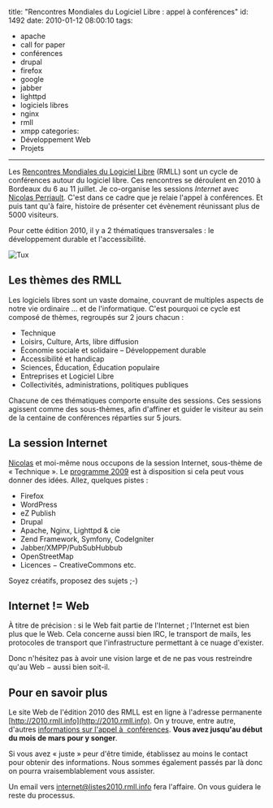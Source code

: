 title: "Rencontres Mondiales du Logiciel Libre : appel à conférences"
id: 1492
date: 2010-01-12 08:00:10
tags:
- apache
- call for paper
- conférences
- drupal
- firefox
- google
- jabber
- lighttpd
- logiciels libres
- nginx
- rmll
- xmpp
categories:
- Développement Web
- Projets
---

Les [Rencontres Mondiales du Logiciel Libre](http://rmll.info/) (RMLL) sont un cycle de conférences autour du logiciel libre. Ces rencontres se déroulent en 2010 à Bordeaux du 6 au 11 juillet. Je co-organise les sessions _Internet_ avec [Nicolas Perriault](http://prendreuncafe.com/). C'est dans ce cadre que je relaie l'appel à conférences. Et puis tant qu'à faire, histoire de présenter cet évènement réunissant plus de 5000 visiteurs.

Pour cette édition 2010, il y a 2 thématiques transversales : le développement durable et l'accessibilité.

![Tux](/images/2010/01/1264010146_tux.png "Tux")

<!--more-->

## Les thèmes des RMLL

Les logiciels libres sont un vaste domaine, couvrant de multiples aspects de notre vie ordinaire ... et de l'informatique. C'est pourquoi ce cycle est composé de thèmes, regroupés sur 2 jours chacun :

*   Technique
*   Loisirs, Culture, Arts, libre diffusion
*   Économie sociale et solidaire – Développement durable
*   Accessibilité et handicap
*   Sciences, Éducation, Éducation populaire
*   Entreprises et Logiciel Libre
*   Collectivités, administrations, politiques publiques

Chacune de ces thématiques comporte ensuite des sessions. Ces sessions agissent comme des sous-thèmes, afin d'affiner et guider le visiteur au sein de la centaine de conférences réparties sur 5 jours.

## La session Internet

[Nicolas](http://prendreuncafe.com/) et moi-même nous occupons de la session Internet, sous-thème de « Technique ». Le [programme 2009](http://2009.rmll.info/-Internet-et-communication-.html) est à disposition si cela peut vous donner des idées.
Allez, quelques pistes :

*   Firefox
*   WordPress
*   eZ Publish
*   Drupal
*   Apache, Nginx, Lighttpd & cie
*   Zend Framework, Symfony, CodeIgniter
*   Jabber/XMPP/PubSubHubbub
*   OpenStreetMap
*   Licences − CreativeCommons etc.

Soyez créatifs, proposez des sujets ;-)

## Internet != Web

À titre de précision : si le Web fait partie de l'Internet ; l'Internet est bien plus que le Web. Cela concerne aussi bien IRC, le transport de mails, les protocoles de transport que l'infrastructure permettant à ce nuage d'exister.

Donc n'hésitez pas à avoir une vision large et de ne pas vous restreindre qu'au Web − aussi bien soit-il.

## Pour en savoir plus

Le site Web de l'édition 2010 des RMLL est en ligne à l'adresse permanente [http://2010.rmll.info](http://2010.rmll.info). On y trouve, entre autre, d'autres [informations sur l'appel à  conférences](http://2010.rmll.info/Appel-a-conferences.html).
**Vous avez jusqu'au début du mois de mars pour y songer**.

Si vous avez « juste » peur d'être timide, établissez au moins le contact pour obtenir des informations.
Nous sommes également passés par là donc on pourra vraisemblablement vous assister.

Un email vers [internet@listes2010.rmll.info](mailto:internet@listes2010.rmll.info) fera l'affaire. On vous guidera le reste du processus.